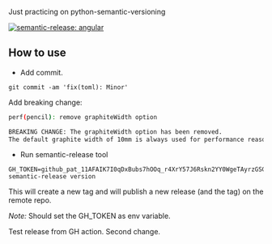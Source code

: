 Just practicing on python-semantic-versioning

[![semantic-release: angular](https://img.shields.io/badge/semantic--release-angular-e10079?logo=semantic-release)](https://github.com/semantic-release/semantic-release)


## How to use



* Add commit.
```
git commit -am 'fix(toml): Minor'
```


Add breaking change:
```sh
perf(pencil): remove graphiteWidth option

BREAKING CHANGE: The graphiteWidth option has been removed.
The default graphite width of 10mm is always used for performance reasons. 
```

* Run semantic-release tool
```
GH_TOKEN=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 semantic-release version
```

This will create a new tag and will publish a new release (and the tag) on the remote repo.

_Note:_ Should set the GH_TOKEN as env variable.

Test release from GH action.
Second change.